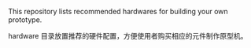 This repository lists recommended hardwares for building your own prototype.


hardware 目录放置推荐的硬件配置，方便使用者购买相应的元件制作原型机。
